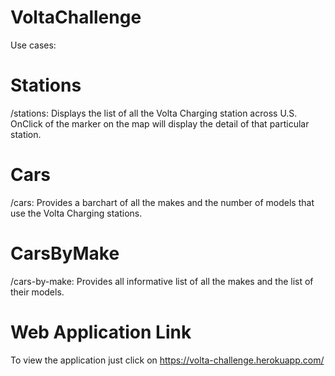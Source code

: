 # VoltaChallenge

Use cases:

# Stations
/stations:
Displays the list of all the Volta Charging station across U.S. 
OnClick of the marker on the map will display the detail of that particular station.

# Cars
/cars:
Provides a barchart of all the makes and the number of models that use the Volta Charging stations.

# CarsByMake
/cars-by-make:
Provides all informative list of all the makes and the list of their models.

# Web Application Link
To view the application just click on https://volta-challenge.herokuapp.com/



